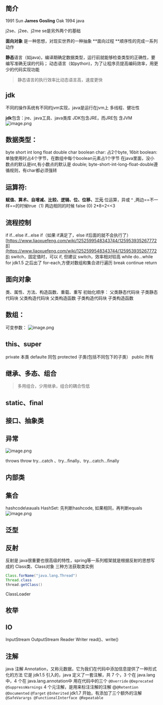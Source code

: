 
## 简介
1991 Sun **James Gosling**   Oak
1994 java

j2se、j2ee、j2me
se是另外两个的基础

**面向对象** 是一种思想，对现实世界的一种抽象
**面向过程 **顺序性的完成一系列动作

**静态**语言（如java)，编译期确定数据类型，运行前就能够检查类型的正确性，要编写准确无误的代码；
动态语言（如python)，为了让程序员提高编码效率，用更少的代码实现功能
> 静态语言的执行效率比动态语言高，速度更快


## jdk
不同的操作系统有不同的jvm实现，java是运行在jvm上
多线程、健壮性

**jdk**包含：jre、java工具、java类库
JDK包含JRE，而JRE包 含JVM
![image.png](https://cdn.nlark.com/yuque/0/2023/png/663445/1689110048085-0ebf8e0d-5b21-4d3a-b079-b26f5907be60.png#averageHue=%23efefef&clientId=ua4632015-d88a-4&from=paste&height=90&id=u0988d160&originHeight=179&originWidth=383&originalType=binary&ratio=1&rotation=0&showTitle=false&size=13331&status=done&style=none&taskId=u2a799edf-eaef-482a-997b-bf401516cb4&title=&width=191.5)

## 数据类型：
byte short int long float double char boolean
char: 占2个byte, 16bit
boolean: 单独使用时占4个字节，在数组中每个boolean元素占1个字节
在java里面，没小数点的默认是int,有小数点的默认是 double;
byte-short-int-long-float-double遵循规则，有char都必须强转 

## 运算符:
**赋值、算术、自增减、比较、逻辑、位、位移、三元**
位运算，异或 ^ ,两边==不一样==的时候true（1)    两边相同的时候 false (0)
2\*8=2<<3

## 流程控制
if	if...else	if...else if（如果 if满足了，else if后面的就不会执行了）
[https://www.liaoxuefeng.com/wiki/1252599548343744/1259539352677728](https://www.liaoxuefeng.com/wiki/1252599548343744/1259539352677728)
switch，固定值时，可以 if, 但建议 switch，效率相对较高
while  do...while	for 
jdk1.5 之后出了 for-each,方便对数组和集合进行遍历
break	continue	return


## 面向对象
类、属性、方法、构造函数、重载、重写
初始化顺序：
父类静态代码块
子类静态代码块
父类构造代码块
父类构造函数
子类构造代码块
子类构造函数

## 数组：
可变参数：
![image.png](https://cdn.nlark.com/yuque/0/2023/png/663445/1689104611817-a7c44f13-5077-412d-ab9e-49fdb388b4a8.png#averageHue=%23f6f5f4&clientId=ua4632015-d88a-4&from=paste&height=445&id=uf1fa0d21&originHeight=445&originWidth=665&originalType=binary&ratio=1&rotation=0&showTitle=false&size=90310&status=done&style=none&taskId=u9148a7c8-51bf-4ea5-a47d-d2f8955be38&title=&width=665)

## this、super

private 本类
defaulte 同包
protected  子类(包括不同包下的子类）
public 所有

## 继承、多态、组合
> 多用组合，少用继承，组合的耦合性低

## static、final

## 接口、抽象类

## 异常
![image.png](https://cdn.nlark.com/yuque/0/2023/png/663445/1689106268361-53145fa0-32de-47b7-870e-57815f6fa713.png#averageHue=%23faf4f1&clientId=ua4632015-d88a-4&from=paste&height=952&id=u122c2fab&originHeight=952&originWidth=1604&originalType=binary&ratio=1&rotation=0&showTitle=false&size=232069&status=done&style=none&taskId=ud26567e7-efdf-4928-a55d-2f154d82565&title=&width=1604)

throws  throw
try...catch 、try...ﬁnally、try...catch...ﬁnally

## 内部类

## 集合

hashcode\eauals
HashSet: 先判断hashcode, 如果相同，再判断equals
![image.png](https://cdn.nlark.com/yuque/0/2023/png/663445/1681901726599-487fc937-7915-41a9-be26-379912397506.png#averageHue=%23fdfdfd&clientId=u66e9edbd-d778-4&from=paste&height=744&id=rO2eb&originHeight=1487&originWidth=2105&originalType=binary&ratio=2&rotation=0&showTitle=false&size=355105&status=done&style=none&taskId=ue90d16eb-2409-432e-856c-6032d26419a&title=&width=1052.5)

## 泛型

## 反射
反射是 java很重要也很高级的特性，spring等一系列框架就是根据反射的思想写成的
Class类、Class对象
三种方法获取类实例
```java
Class.forName("java.lang.Thread")
Thread.class
thread.getClass()
```

ClassLoader

## 枚举

## IO
InputStream
OutputStream
Reader
Writer
read()、write()

## 注解
java 注解 Annotation，又称元数据，它为我们在代码中添加信息提供了一种形式化的方法
它是 jdk1.5 引入的，java 定义了一套注解，共 7 个，3 个在 java.lang中，4 个在 java.lang.annotation中
用在代码中的三个
`@Override`
`@Deprecated`
`@SuppressWarnings`
4 个元注解，是用来标注注解的注解
@`@Retention` `@Documented` `@Target` `@Inherited`
jdk1.7 开始，有添加了三个额外的注解
`@SafeVarargs @FunctionalInterface @Repeatable`












 

